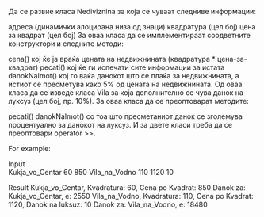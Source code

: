 Да се развие класа Nediviznina за коjа се чуваат следниве информации:

адреса (динамички алоцирана низа од знаци)
квадратура (цел боj)
цена за квадрат (цел боj)
За оваа класа да се имплементираат соодветните конструктори и следните методи:

cena() коj ќе jа враќа цената на недвижнината (квадратура * цена-за-квадрат)
pecati() коj ќе ги испечати сите информации за истата
danokNaImot() коj го ваќа данокот што се плаќа за недвижнината, а истиот се пресметува како 5% од цената на недвижнината.
Од оваа класа да се изведе класа Vila за коjа дополнително се чува данок на луксуз (цел боj, пр. 10%). За оваа класа да се преоптоварат методите:

pecati()
danokNaImot() со тоа што пресметаниот данок се зголемува процентуално за данокот на луксуз.
И за двете класи треба да се преоптовари operator >>.

For example:

Input	
Kukja_vo_Centar
60
850
Vila_na_Vodno
110
1120
10

Result
Kukja_vo_Centar, Kvadratura: 60, Cena po Kvadrat: 850
Danok za: Kukja_vo_Centar, e: 2550
Vila_na_Vodno, Kvadratura: 110, Cena po Kvadrat: 1120, Danok na luksuz: 10
Danok za: Vila_na_Vodno, e: 18480